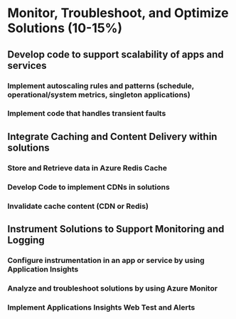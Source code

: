 # Monitor, Troubleshoot, and Optimize Solutions (10-15%)

## Develop code to support scalability of apps and services

### Implement autoscaling rules and patterns (schedule, operational/system metrics, singleton applications)

### Implement code that handles transient faults

## Integrate Caching and Content Delivery within solutions

### Store and Retrieve data in Azure Redis Cache

### Develop Code to implement CDNs in solutions

### Invalidate cache content (CDN or Redis)

## Instrument Solutions to Support Monitoring and Logging

### Configure instrumentation in an app or service by using Application Insights

### Analyze and troubleshoot solutions by using Azure Monitor

### Implement Applications Insights Web Test and Alerts
